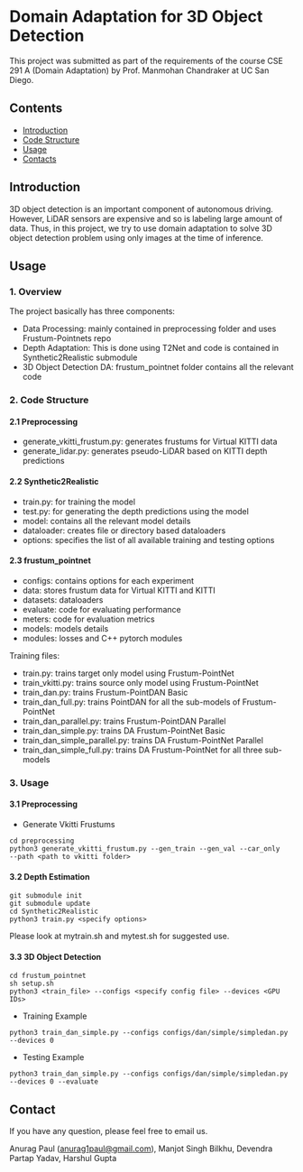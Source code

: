 # Domain Adaptation for 3D Object Detection
This project was submitted as part of the requirements of the course CSE 291 A 
(Domain Adaptation) by Prof. Manmohan Chandraker at UC San Diego. 

## Contents

- [Introduction](#introduction)
- [Code Structure](#2.-code-structure)
- [Usage](#usage)
- [Contacts](#contacts)

## Introduction
3D object detection is an important component of autonomous driving. 
However, LiDAR sensors are expensive and so is labeling large amount of data. 
Thus, in this project, we try to use domain adaptation to solve 3D object 
detection problem using only images at the time of inference.

## Usage

### 1. Overview

The project basically has three components:
- Data Processing: mainly contained in preprocessing folder and uses Frustum-Pointnets repo
- Depth Adaptation: This is done using T2Net and code is contained in Synthetic2Realistic submodule
- 3D Object Detection DA: frustum_pointnet folder contains all the relevant code  

### 2. Code Structure

#### 2.1 Preprocessing
- generate_vkitti_frustum.py: generates frustums for Virtual KITTI data
- generate_lidar.py: generates pseudo-LiDAR based on KITTI depth predictions 

#### 2.2 Synthetic2Realistic
- train.py: for training the model
- test.py: for generating the depth predictions using the model
- model: contains all the relevant model details
- dataloader: creates file or directory based dataloaders
- options: specifies the list of all available training and testing options

#### 2.3 frustum_pointnet
- configs: contains options for each experiment
- data: stores frustum data for Virtual KITTI and KITTI
- datasets: dataloaders
- evaluate: code for evaluating performance
- meters: code for evaluation metrics
- models: models details
- modules: losses and C++ pytorch modules

Training files:
- train.py: trains target only model using Frustum-PointNet
- train_vkitti.py: trains source only model using Frustum-PointNet
- train_dan.py: trains Frustum-PointDAN Basic
- train_dan_full.py: trains PointDAN for all the sub-models of Frustum-PointNet
- train_dan_parallel.py: trains Frustum-PointDAN Parallel
- train_dan_simple.py: trains DA Frustum-PointNet Basic
- train_dan_simple_parallel.py: trains DA Frustum-PointNet Parallel
- train_dan_simple_full.py: trains DA Frustum-PointNet for all three sub-models

### 3. Usage

#### 3.1 Preprocessing
- Generate Vkitti Frustums
```buildoutcfg
cd preprocessing
python3 generate_vkitti_frustum.py --gen_train --gen_val --car_only 
--path <path to vkitti folder>
```

#### 3.2 Depth Estimation
```buildoutcfg
git submodule init
git submodule update
cd Synthetic2Realistic
python3 train.py <specify options>
```
Please look at mytrain.sh and mytest.sh for suggested use.

#### 3.3 3D Object Detection
```buildoutcfg
cd frustum_pointnet
sh setup.sh
python3 <train_file> --configs <specify config file> --devices <GPU IDs>
``` 
- Training Example
```buildoutcfg
python3 train_dan_simple.py --configs configs/dan/simple/simpledan.py --devices 0
```

- Testing Example
```buildoutcfg
python3 train_dan_simple.py --configs configs/dan/simple/simpledan.py --devices 0 --evaluate
```

## Contact
If you have any question, please feel free to email us.

Anurag Paul (anurag1paul@gmail.com), Manjot Singh Bilkhu, Devendra Partap Yadav, Harshul Gupta 
